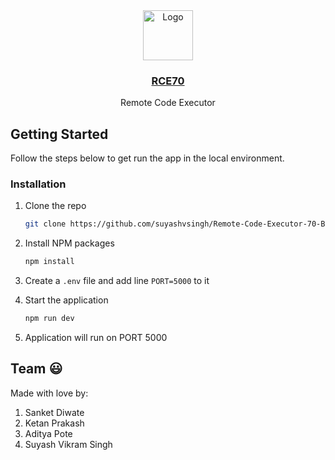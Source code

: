 <div align="center">
   <img src="https://raw.githubusercontent.com/suyashvsingh/Remote-Code-Executor-70-Frontend/main/public/images/logo.png" alt="Logo" height="80">
</div>

<h3 align="center">
  <a href="https://rce70.vercel.app/">
      RCE70
  </a>
</h3>

<p align="center">
    Remote Code Executor
<br />


## Getting Started

Follow the steps below to get run the app in the local environment.

### Installation

1. Clone the repo
   ```sh
   git clone https://github.com/suyashvsingh/Remote-Code-Executor-70-Backend.git
   ```
2. Install NPM packages

   ```sh
   npm install
   ```

3. Create a ```.env``` file and add line ```PORT=5000``` to it

4. Start the application
   ```sh
   npm run dev
   ```

5. Application will run on PORT 5000

## Team 😃

Made with love by:

1. Sanket Diwate
2. Ketan Prakash
3. Aditya Pote
4. Suyash Vikram Singh

[c++]: https://img.shields.io/badge/c++-%2300599C.svg?style=for-the-badge&logo=c%2B%2B&logoColor=white
[c]: https://img.shields.io/badge/c-%2300599C.svg?style=for-the-badge&logo=c&logoColor=white
[python]: https://img.shields.io/badge/python-3670A0?style=for-the-badge&logo=python&logoColor=ffdd54
[javascript]: https://img.shields.io/badge/javascript-%23323330.svg?style=for-the-badge&logo=javascript&logoColor=%23F7DF1E
[java]: https://img.shields.io/badge/java-%23ED8B00.svg?style=for-the-badge&logo=java&logoColor=white